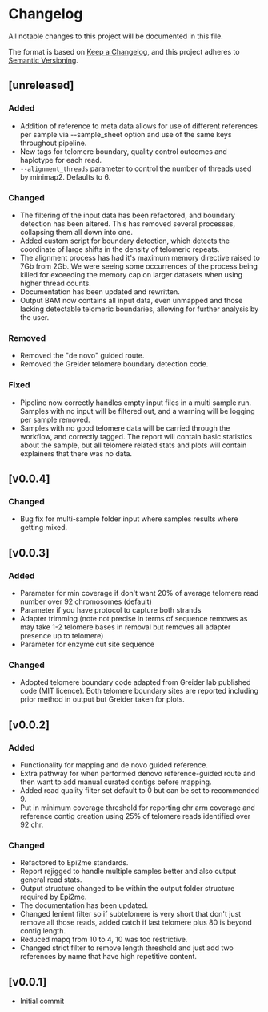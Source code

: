 # Changelog
All notable changes to this project will be documented in this file.

The format is based on [Keep a Changelog](https://keepachangelog.com/en/1.1.0/),
and this project adheres to [Semantic Versioning](https://semver.org/spec/v2.0.0.html).

## [unreleased]
### Added
- Addition of reference to meta data allows for use of different references per sample via --sample_sheet option and use of the same keys throughout pipeline.
- New tags for telomere boundary, quality control outcomes and haplotype for each read.
- `--alignment_threads` parameter to control the number of threads used by minimap2. Defaults to 6.

### Changed
- The filtering of the input data has been refactored, and boundary detection has been altered. This has removed several processes, collapsing them all down into one.
- Added custom script for boundary detection, which detects the coordinate of large shifts in the density of telomeric repeats.
- The alignment process has had it's maximum memory directive raised to 7Gb from 2Gb. We were seeing some occurrences of the process being killed for exceeding the memory cap on larger datasets when using higher thread counts.
- Documentation has been updated and rewritten.
- Output BAM now contains all input data, even unmapped and those lacking detectable telomeric boundaries, allowing for further analysis by the user.

### Removed
- Removed the "de novo" guided route.
- Removed the Greider telomere boundary detection code.

### Fixed
- Pipeline now correctly handles empty input files in a multi sample run. Samples with no input will be filtered out, and a warning will be logging per sample removed.
- Samples with no good telomere data will be carried through the workflow, and correctly tagged. The report will contain basic statistics about the sample, but all telomere related stats and plots will contain explainers that there was no data.

## [v0.0.4]
### Changed
- Bug fix for multi-sample folder input where samples results where getting mixed.


## [v0.0.3]
### Added
- Parameter for min coverage if don't want 20% of average telomere read number over 92 chromosomes (default)
- Parameter if you have protocol to capture both strands
- Adapter trimming (note not precise in terms of sequence removes as may take 1-2 telomere bases in removal but removes all adapter presence up to telomere)
- Parameter for enzyme cut site sequence

### Changed
- Adopted telomere boundary code adapted from Greider lab published code (MIT licence). Both telomere boundary sites are reported including prior method in output but Greider taken for plots.

## [v0.0.2]
### Added
- Functionality for mapping and de novo guided reference.
- Extra pathway for when performed denovo reference-guided route and then want to add manual curated contigs before mapping.
- Added read quality filter set default to 0 but can be set to recommended 9.
- Put in minimum coverage threshold for reporting chr arm coverage and reference contig creation using 25% of telomere reads identified over 92 chr.

### Changed
- Refactored to Epi2me standards.
- Report rejigged to handle multiple samples better and also output general read stats.
- Output structure changed to be within the output folder structure required by Epi2me.
- The documentation has been updated.
- Changed lenient filter so if subtelomere is very short that don't just remove all those reads, added catch if last telomere plus 80 is beyond contig length.
- Reduced mapq from 10 to 4, 10 was too restrictive.
- Changed strict filter to remove length threshold and just add two references by name that have high repetitive content.

## [v0.0.1]
- Initial commit
